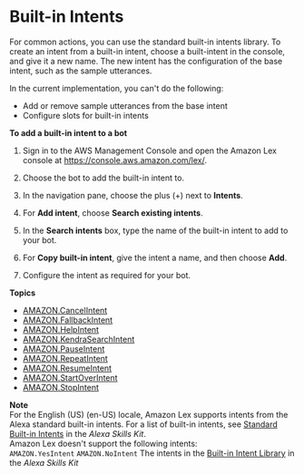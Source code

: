 # Built\-in Intents<a name="howitworks-builtins-intents"></a>

For common actions, you can use the standard built\-in intents library\. To create an intent from a built\-in intent, choose a built\-intent in the console, and give it a new name\. The new intent has the configuration of the base intent, such as the sample utterances\. 

In the current implementation, you can't do the following: 
+ Add or remove sample utterances from the base intent
+ Configure slots for built\-in intents

**To add a built\-in intent to a bot**

1. Sign in to the AWS Management Console and open the Amazon Lex console at [https://console\.aws\.amazon\.com/lex/](https://console.aws.amazon.com/lex/)\.

1. Choose the bot to add the built\-in intent to\.

1. In the navigation pane, choose the plus \(\+\) next to **Intents**\.

1. For **Add intent**, choose **Search existing intents**\.

1. In the **Search intents** box, type the name of the built\-in intent to add to your bot\.

1. For **Copy built\-in intent**, give the intent a name, and then choose **Add**\.

1. Configure the intent as required for your bot\.

**Topics**
+ [AMAZON\.CancelIntent](built-in-intent-cancel.md)
+ [AMAZON\.FallbackIntent](built-in-intent-fallback.md)
+ [AMAZON\.HelpIntent](built-in-intent-help.md)
+ [AMAZON\.KendraSearchIntent](built-in-intent-kendra-search.md)
+ [AMAZON\.PauseIntent](built-in-intent-pause.md)
+ [AMAZON\.RepeatIntent](built-in-intent-repeat.md)
+ [AMAZON\.ResumeIntent](built-in-intent-resume.md)
+ [AMAZON\.StartOverIntent](built-in-intent-start-over.md)
+ [AMAZON\.StopIntent](built-in-intent-stop.md)

**Note**  
For the English \(US\) \(en\-US\) locale, Amazon Lex supports intents from the Alexa standard built\-in intents\. For a list of built\-in intents, see [Standard Built\-in Intents](https://developer.amazon.com/docs/custom-skills/standard-built-in-intents.html) in the *Alexa Skills Kit*\.  
Amazon Lex doesn't support the following intents:  
`AMAZON.YesIntent`
`AMAZON.NoIntent` 
The intents in the [Built\-in Intent Library](https://developer.amazon.com/docs/custom-skills/built-in-intent-library.html) in the *Alexa Skills Kit*
